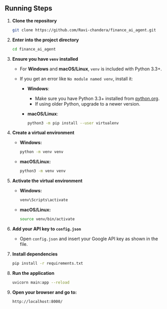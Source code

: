## Running Steps

1. **Clone the repository**
   ```bash
   git clone https://github.com/Ravi-chandera/finance_ai_agent.git
   ```

2. **Enter into the project directory**
   ```bash
   cd finance_ai_agent
   ```

3. **Ensure you have `venv` installed**

   - For **Windows** and **macOS/Linux**, `venv` is included with Python 3.3+.
   - If you get an error like `No module named venv`, install it:

     - **Windows**:
       - Make sure you have Python 3.3+ installed from [python.org](https://www.python.org/downloads/).
       - If using older Python, upgrade to a newer version.

     - **macOS/Linux**:
       ```bash
       python3 -m pip install --user virtualenv
       ```

4. **Create a virtual environment**

   - **Windows:**
     ```bash
     python -m venv venv
     ```
   - **macOS/Linux:**
     ```bash
     python3 -m venv venv
     ```

5. **Activate the virtual environment**

   - **Windows:**
     ```bash
     venv\Scripts\activate
     ```
   - **macOS/Linux:**
     ```bash
     source venv/bin/activate
     ```

6. **Add your API key to `config.json`**

   - Open `config.json` and insert your Google API key as shown in the file.

7. **Install dependencies**
   ```bash
   pip install -r requirements.txt
   ```

8. **Run the application**
   ```bash
   uvicorn main:app --reload
   ```

9. **Open your browser and go to:**
   ```
   http://localhost:8000/
   ```
